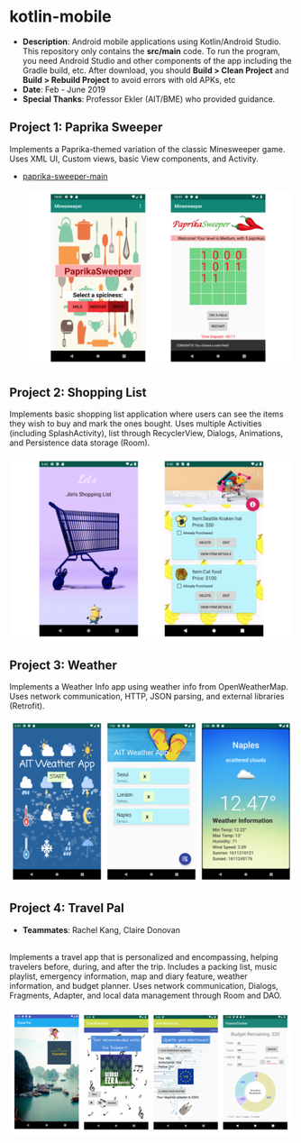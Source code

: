 # kotlin-mobile
* **Description**: Android mobile applications using Kotlin/Android Studio. This repository only contains the **src/main** code. To run the program, you need Android Studio and other components of the app including the Gradle build, etc. After download, you should **Build > Clean Project** and **Build > Rebuild Project** to avoid errors with old APKs, etc
* **Date**: Feb - June 2019
* **Special Thanks**: Professor Ekler (AIT/BME) who provided guidance.

## Project 1: Paprika Sweeper <br>
Implements a Paprika-themed variation of the classic Minesweeper game. Uses XML UI, Custom views, basic View components, and Activity.
* [paprika-sweeper-main](https://github.com/jiinjeong/kotlin-mobile/tree/main/paprika-sweeper-main) <br><br>
![Screenshot](Paprika.png)

## Project 2: Shopping List <br>
Implements basic shopping list application where users can see the items they wish to buy and mark the ones bought. Uses multiple Activities (including SplashActivity), list through RecyclerView, Dialogs, Animations, and Persistence data storage (Room). <br><br>
![Screenshot](Shopping.png)

## Project 3: Weather <br>
Implements a Weather Info app using weather info from OpenWeatherMap. Uses network communication, HTTP, JSON parsing, and external libraries (Retrofit). <br><br>
![Screenshot](Weather.png)

## Project 4: Travel Pal <br>
* **Teammates**: Rachel Kang, Claire Donovan <br><br>

Implements a travel app that is personalized and encompassing, helping travelers before, during, and after the trip. Includes a packing list, music playlist, emergency information, map and diary feature, weather information, and budget planner. Uses network communication, Dialogs, Fragments, Adapter, and local data management through Room and DAO. <br><br>
![Screenshot](TravelPal.png)
